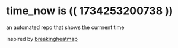 # time_now is (( 1734253200738 ))

an automated repo that shows the currnent time

inspired by [breakingheatmap](https://github.com/breakingheatmap/breakingheatmap)
